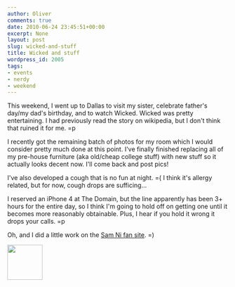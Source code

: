```yaml
---
author: Oliver
comments: true
date: 2010-06-24 23:45:51+00:00
excerpt: None
layout: post
slug: wicked-and-stuff
title: Wicked and stuff
wordpress_id: 2005
tags:
- events
- nerdy
- weekend
---
```


This weekend, I went up to Dallas to visit my sister, celebrate father's day/my dad's birthday, and to watch Wicked.  Wicked was pretty entertaining.  I had previously read the story on wikipedia, but I don't think that ruined it for me. =p

I recently got the remaining batch of photos for my room which I would consider pretty much done at this point.  I've finally finished replacing all of my pre-house furniture (aka old/cheap college stuff) with new stuff so it actually looks decent now.  I'll come back and post pics!

I've also developed a cough that is no fun at night. =(  I think it's allergy related, but for now, cough drops are sufficing...

I reserved an iPhone 4 at The Domain, but the line apparently has been 3+ hours for the entire day, so I think I'm going to hold off on getting one until it becomes more reasonably obtainable.  Plus, I hear if you hold it wrong it drops your calls. =p

Oh, and I did a little work on the <a href="http://samitic.us">Sam Ni fan site</a>. =)

<a href="http://www.owiber.com/?attachment_id=2006" rel="attachment wp-att-2006"><img src="http://www.owiber.com/wp-content/uploads/2010/06/Photo-on-2010-06-24-at-18.44-80x80.jpg" alt="" title="Photo on 2010-06-24 at 18.44" width="80" height="80" class="alignnone size-thumbnail wp-image-2006" /></a>